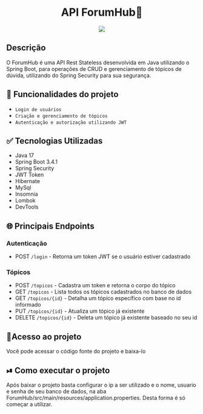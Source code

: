 # <h1 align="center">API ForumHub💬</h1>
<p align="center">
<img loading="lazy" src="http://img.shields.io/static/v1?label=STATUS&message=EM%20DESENVOLVIMENTO&color=GREEN&style=for-the-badge"/>
</p>

## Descrição
O ForumHub é uma API Rest Stateless desenvolvida em Java utilizando o Spring Boot, para operações de CRUD e 
gerenciamento de tópicos de dúvida, utilizando do Spring Security para sua segurança.

## 🔨 Funcionalidades do projeto
- `Login de usuários`
- `Criação e gerenciamento de tópicos`
- `Autenticação e autorização utilizando JWT`


## ✅ Tecnologias Utilizadas
- Java 17
- Spring Boot 3.4.1
- Spring Security
- JWT Token
- Hibernate
- MySql
- Insomnia
- Lombok
- DevTools

## 🌐 Principais Endpoints 

### Autenticação
- POST `/login` - Retorna um token JWT se o usuário estiver cadastrado

### Tópicos
- POST `/topicos` - Cadastra um token e retorna o corpo do tópico
- GET `/topicos` - Lista todos os tópicos cadastrados no banco de dados
- GET `/topicos/{id}` - Detalha um tópico específico com base no id informado
- PUT `/topicos/{id}` - Atualiza um tópico já existente
- DELETE `/topicos/{id}` - Deleta um tópico já existente baseado no seu id

## 📁Acesso ao projeto
Você pode acessar o código fonte do projeto e baixa-lo

## ⏯ Como executar o projeto
Após baixar o projeto basta configurar o ip a ser utilizado e o nome, usuario e senha de seu banco de dados, 
na aba ForumHub/src/main/resources/application.properties. Desta forma é só começar a utilizar.

